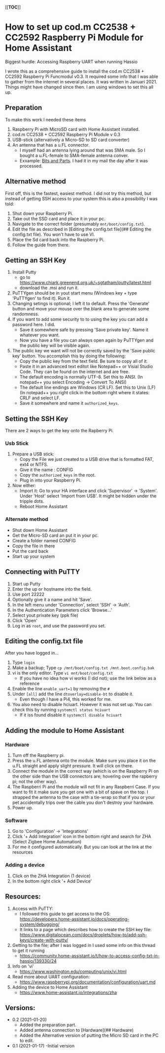 [[__TOC__]]

# How to set up cod.m CC2538 + CC2592 Raspberry Pi Module for Home Assistant

Biggest hurdle: Accessing Raspberry UART when running Hassio

I wrote this as a comprehensive guide to install the cod.m CC2538 + CC2592 Raspberry Pi Funcmodul v0.3.
It required some info that I was able to gather from the internet in several places. It was written in Januari 2021. Things might have changed since then.
I am using windows to set this all up.

## Preparation

To make this work I needed these items
1. Raspberry Pi with MicroSD card with Home Assistant installed.
2. cod.m CC2538 + CC2592 Raspberry Pi Module v 0.3
3. USB-stick (altervatively a Micro-SD to SD card converter)
4. An antenna that has a u.FL connector.
	- I myself had an antenna lying around that was SMA male. So I bought a u.FL-female to SMA-female antenna conver.
	- Exxample: [Bits and Parts](https://www.bitsandparts.nl/Verloopkabeltje-uFL-IPX-IPEX-female-naar-SMA-female-p111829). I had it in my mail the day after it was processed.

## Alternative method

First off, this is the fastest, easiest method. I did not try this method, but instead of getting SSH access to your system this is also a possibility I was told:

1. Shut down your Raspberry Pi.
2. Take out the SSD card and place it in your pc.
3. Navigate to the correct folder (presumably `mnt/boot/config.txt`).
4. Edit the file as described in [Editing the config.txt file](## Editing the config.txt file). You won't have to use VI.
5. Place the Sd card back into the Raspberry Pi.
6. Follow the guide from there.

## Getting an SSH Key

1. Install Putty
	- go to https://www.chiark.greenend.org.uk/~sgtatham/putty/latest.html
	- download the .msi and run it.
2. PuTTYgen should be in yout start menu (Windows key + type 'PuTTYgen' to find it). Run it.
3. Changing setings is optional; I left it to default. Press the 'Generate' button and move your mouse over the blank area to generate some randomness.
4. If you want to add some security to to using the key you can add a password here. I did. 
	- Save it somewhere safe by pressing 'Save private key'. Name it whatever you want.
	- Now you have a file you can always open again by PuTTYgen and the public key will be visible again.
5. The public key we want will not be correctly saved by the 'Save public key' button. You accomplish this by doing the following:
	- Copy the public key from the text field. Be sure to copy all of it. 
	- Paste it in an advanced text editot like Notepad++ or Visial Studio Code. They can be found on the internet and are free.
	- The default encoding is normally UTF-8. Set this to ANSI. (In notepad++ you select Encoding -> Convert To ANSI)
	- The default line endings are Windows (CR LF). Set this to Unix (LF) (In notepad++ you right click in the bottom right where it states: CRLF and select LF.
	- Save it somewhere and name it `authorized_keys`.

## Setting the SSH Key

There are 2 ways to get the key onto the Rapberry Pi.

### Usb Stick

1. Prepare a USB stick:
	- Copy the File we just created to a USB drive that is formatted FAT, ext4 or NTFS. 
	- Give it the name : CONFIG
	- Copy the `authorized_keys` in the root.
	- Plug in into your Raspberry Pi.
2. Now either:
	- Import it: Go to your HA interface and click 'Supervisor' -> 'System'. Under 'Host' select 'Import from USB'. It might be hidden under the tripple dots.
	- Reboot Home Assistant

### Alternate method

- Shut down Home Assistant
- Get the Micro-SD card an put it  in your pc.
- Create a folder named CONFIG
- Copy the file in there
- Put the card back
- Start up your system

## Connecting with PuTTY

1. Start up Putty
2. Enter the up or hostname into the field.
3. Use port 22222
4. Optionally give it a name and hit 'Save'.
5. In the left menu under 'Connection',  select 'SSH' -> 'Auth'. 
6. In the Authentication Parameters click 'Browse...'
7. Select yout private key (ppk file)
8. Click 'Open'
9. Log in as `root`, and use the password you set.

## Editing the config.txt file

After you have logged in...
1. Type `login`
2. Make a backup; Type `cp /mnt/boot/config.txt /mnt.boot.config.bak`
3. vi is the only editor. Type `vi mnt/boot/config.txt`
	- If you have no idea how vi works (I did not); use the link below as a reference
4. Enable the line `enable_uart=1` by removing the `#`
5. Under `[all]` add the line `dtoverlay=disable-bt` to disable it.
	- Even though I have a Pi4, this worked for me.
6. You also need to disable hciuart. However it was not set up. You can check this by running `systemctl status hciuart`
	- If it iss found disable it `systemctl disable hciuart`

## Adding the module to Home Assistant

### Hardware

1. Turn off the Raspberry pi.
2. Press the u.FL antenna onto the module. Make sure you place it on the u.FL straight and apply slight pressure. It will click on there.
3. Connect the module in the correct way (which is on the Raspberry Pi on the other side than the USB connectors are; hovering over the rapberry pi; not the other way).
4. The Raspberri Pi and the module will not fit in any Raspberri Case. If you want to fit it make sure you get one with a bit of spave on the top. I strapped the antenna to the case with a tie-wrap so that if you or your pet accidentally trips over the cable you don't destroy your hardware.
5. Power up.

### Software

1. Go to 'Configuration' -> 'Integrations' 
2. Click '+ Add Integration' icon in the bottom right and search for ZHA (Select Zigbee Home Automation)
3. For me it configured automatically. But you can look at the link at the resources

### Adding a device

1. Click on the ZHA Integration (1 device)
2. In the bottom right click '+ Add Device'

## Resources:

1. Access with PuTTY:
	- I followed this guide to get access to the OS:
	https://developers.home-assistant.io/docs/operating-system/debugging/
	- It links to a page which describes how to create the SSH key file:
	https://www.digitalocean.com/docs/droplets/how-to/add-ssh-keys/create-with-putty/
2. Getting to the file; after I was logged in I used some info on this thread to get it running
	- https://community.home-assistant.io/t/how-to-access-config-txt-in-hassio/139330/24
3. Info on 'vi'
	- https://www.washington.edu/computing/unix/vi.html
4. Read more about UART configuration:
	- https://www.raspberrypi.org/documentation/configuration/uart.md
5. Adding the device to Home Assistant
	- https://www.home-assistant.io/integrations/zha
	
## Versions:
- 0.2 (2021-01-20)
	- Added the preparation part.
	- Added antenna connection to [Hardware](## Hardware)
	- Added the Alternative version of putting the Micro SD card in the PC to edit.
- 0.1 (2021-01-17) 
	-Initial version 
